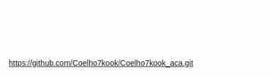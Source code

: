 # Coelho7kook_aca
echo "# Coelho7kook_aca" >> README.md
git init
git add README.md
git commit -m "first commit"
git branch -M main
git remote add origin https://github.com/Coelho7kook/Coelho7kook_aca.git
git push -u origin main

<!DOCTYPE html>
<html lang="pt">
<head>
    <meta charset="UTF-8">
    <meta name="viewport" content="width=device-width, initial-scale=1.0">
    <title>Texto com Tradução de Idiomas</title>
    <style>
        body {
            margin: 0;
            padding: 0;
            background: url('https://truth.bahamut.com.tw/artwork/202210/c4b979ce2108d38e2e4a015fe8763082.GIF?w=1000') no-repeat center center fixed;
            background-size: cover;
            color: white;
            font-family: Arial, Helvetica, sans-serif;
            text-align: center;
            display: flex;
            flex-direction: column;
            justify-content: center;
            height: 100vh;
            overflow: hidden;
        }

        .text-content {
            max-width: 600px;
            margin: 0 auto;
            padding: 20px;
            background-color: rgba(0, 0, 0, 0.6);
            border-radius: 10px;
            display: none; /* Oculta o texto inicialmente */
        }

        audio {
            display: none;
        }

        .button-play {
            background-color: #ffb3d9; /* Rosa Claro Fofo */
            color: white;
            font-size: 20px;
            padding: 15px 30px;
            border: none;
            border-radius: 5px;
            cursor: pointer;
            margin-top: 20px;
        }

        .button-play:hover {
            background-color: #ff69b4; /* Rosa mais intenso */
        }

        .button-language {
            margin: 5px;
            padding: 10px 15px;
            cursor: pointer;
            border-radius: 5px;
            color: white;
            background-color: #6a1b9a; /* Cores distintas para cada idioma */
            font-size: 14px;
            text-transform: uppercase;
        }

        .button-language:hover {
            background-color: #4a148c;
        }
    </style>
</head>
<body>
    <!-- Áudio oculto e configurado para tocar aleatoriamente -->
    <audio id="audio-player" autoplay loop>
        <source id="audio-source" type="audio/mpeg">
    </audio>

    <div class="text-content">
        <p>Para Minha Amiga,  
        Mesmo quando o mundo parece pesado, quero que saibas que não estás sozinha. O caminho pode ser difícil, e as sombras podem parecer mais profundas, mas a tua força é maior do que imaginas.</p>

        <p>Assim como Miquella enfrenta suas batalhas, tu também és forte o suficiente para atravessar qualquer tempestade. Os momentos de dor são passageiros, e mesmo nos dias mais sombrios, há luz esperando para brilhar novamente.</p>

        <p>Não deixe que a tristeza te domine, pois cada lágrima é um passo para o reencontro com tua paz interior. A vida, com suas incertezas, nos desafia, mas cada desafio nos ensina a valorizar ainda mais as pequenas coisas que trazem alegria.</p>

        <p>Acredite em ti mesma, mesmo quando as palavras parecem falhar e o silêncio tenta preencher o vazio. Estamos todos conectados por sentimentos genuínos, e tua existência é um presente único.</p>

        <p>Por isso, não temas seguir em frente, pois há sempre uma mão estendida, uma palavra de carinho, e um coração que sente profundamente a tua dor. Você é forte. Você é amada.</p>
    </div>

    <button class="button-play" onclick="toggleText()">Por favor, clique aqui para algo especial</button>

    <div>
        <button class="button-language" onclick="setLanguage('pt')">Português</button>
        <button class="button-language" onclick="setLanguage('en')">Inglês</button>
        <button class="button-language" onclick="setLanguage('ja')">Japonês</button>
        <button class="button-language" onclick="setLanguage('ru')">Russo</button>
    </div>

    <script>
        // Lista de URLs de áudio para reprodução aleatória
        const audioLinks = [
            "https://m.youtube.com/watch?v=s7RRgF5Ve_E&pp=ygUgdW5kZXJ0YWxlIG51c2ljIG9uY2UgdXBvbiBhIHRpbWU%3D",
            "https://m.youtube.com/watch?v=InkKkTcw9_A&pp=ygUiemVsZGEgb2NhcmluYSBvZiB0aW1lIGVuZGluZyB0aGVtZQ%3D%3D",
            "https://m.youtube.com/watch?v=v9l52KilyLU&pp=ygUSemVsZGEgc29uZyBoZWFsaW5n",
            "https://m.youtube.com/watch?v=8FuRsZ7U4BU",
            "https://m.youtube.com/watch?v=AvaLLgG8yaE&pp=ygULZmFsbGVuIGRvd24%3D"
        ];

        // Função para tocar áudio aleatório
        function playRandomAudio() {
            const randomIndex = Math.floor(Math.random() * audioLinks.length);
            const audioPlayer = document.getElementById('audio-player');
            const audioSource = document.getElementById('audio-source');
            audioSource.src = audioLinks[randomIndex];
            audioPlayer.load();
            audioPlayer.play();
        }

        // Função para alternar o texto com base no idioma
        function toggleText() {
            const textContent = document.querySelector('.text-content');
            textContent.style.display = 'block';
            playRandomAudio();  // Tocar o som ao clicar no botão
        }

        function setLanguage(lang) {
            const texts = {
                pt: [
                    "Para Minha Amiga, Mesmo quando o mundo parece pesado, quero que saibas que não estás sozinha. O caminho pode ser difícil, e as sombras podem parecer mais profundas, mas a tua força é maior do que imaginas.",
                    "Assim como Miquella enfrenta suas batalhas, tu também és forte o suficiente para atravessar qualquer tempestade. Os momentos de dor são passageiros, e mesmo nos dias mais sombrios, há luz esperando para brilhar novamente.",
                    "Não deixe que a tristeza te domine, pois cada lágrima é um passo para o reencontro com tua paz interior. A vida, com suas incertezas, nos desafia, mas cada desafio nos ensina a valorizar ainda mais as pequenas coisas que trazem alegria.",
                    "Acredite em ti mesma, mesmo quando as palavras parecem falhar e o silêncio tenta preencher o vazio. Estamos todos conectados por sentimentos genuínos, e tua existência é um presente único.",
                    "Por isso, não temas seguir em frente, pois há sempre uma mão estendida, uma palavra de carinho, e um coração que sente profundamente a tua dor. Você é forte. Você é amada."
                ],
                en: [
                    "To My Friend, Even when the world seems heavy, I want you to know you're not alone. The path might be difficult, and the shadows may seem deeper, but your strength is greater than you realize.",
                    "Just like Miquella faces her battles, you are strong enough to overcome any storm. The moments of pain are fleeting, and even in the darkest days, there is light waiting to shine again.",
                    "Don't let sadness consume you, for every tear is a step towards reconnecting with your inner peace. Life, with its uncertainties, challenges us, but each challenge teaches us to cherish the little things that bring joy.",
                    "Believe in yourself, even when words seem to fail and silence tries to fill the void. We are all connected by genuine feelings, and your existence is a unique gift.",
                    "So, don't fear moving forward, as there is always a helping hand, a kind word, and a heart that deeply feels your pain. You are strong. You are loved."
                ],
                ja: [
                    "私の友へ、世界が重く感じられるときでも、あなたがひとりではないことを知ってほしい。道は難しいかもしれませんし、影がより深く感じられるかもしれませんが、あなたの強さは想像以上です。",
                    "ミケラが直面する戦いのように、あなたもあらゆる嵐を乗り越える力があります。痛みの瞬間は一時的であり、最も暗い日々でも再び輝き始める光が待っています。",
                    "悲しみがあなたを支配させてはならない、それぞれの涙はあなたの内なる平和に再接続するための一歩です。人生は不確実であり、それに挑戦しますが、各挑戦はさらに多くの楽しさをもたらす小さなことに価値を見出させます。",
                    "自分自身を信じてください、言葉が失われ、沈黙が空虚を満たそうとする時でさえ。私たちは皆、真実の感情で繋がっており、あなたの存在は唯一無二の贈り物です。",
                    "だから、前進することを恐れないでください。いつでも手を差し伸べる手があり、優しい言葉があり、あなたの痛みを深く感じる心があります。あなたは強い。あなたは愛されています。"
                ],
                ru: [
                    "Для моей подруги, Даже когда мир кажется тяжёлым, я хочу, чтобы ты знала, что ты не одна. Путь может быть трудным, а тени могут казаться более глубокими, но твоя сила гораздо больше, чем ты думаешь.",
                    "Как и Микелла, сталкивающаяся со своими битвами, ты тоже достаточно сильна, чтобы преодолеть любую бурю. Моменты боли мимолётны, и даже в самые тёмные дни есть свет, который снова засияет.",
                    "Не позволяй грусти овладеть тобой, потому что каждая слеза — это шаг к воссоединению с твоим внутренним миром. Жизнь полна неопределенности, она ставит перед нами испытания, но каждое испытание учит нас ценить ещё больше те маленькие вещи, которые приносят радость.",
                    "Верь в себя, даже когда слова, кажется, не могут помочь, и тишина пытается заполнить пустоту. Мы все связаны искренними чувствами, и твоё существование — это уникальный подарок.",
                    "Так что не бойся двигаться вперёд, потому что всегда есть протянутая рука, тёплое слово и сердце, которое глубоко чувствует твою боль. Ты сильная. Ты любима."
                ]
            };

            // Apresenta o texto correspondente ao idioma escolhido
            const textContent = document.querySelector('.text-content');
            textContent.innerHTML = texts[lang].map(p => `<p>${p}</p>`).join('');
            playRandomAudio();  // Toca o áudio aleatório ao mudar o idioma
        }

        // Toca o áudio aleatório quando a página é carregada
        window.onload = function() {
            playRandomAudio();
        }
    </script>
</body>
</html>

<!DOCTYPE html>
<html lang="pt">
<head>
    <meta charset="UTF-8">
    <meta name="viewport" content="width=device-width, initial-scale=1.0">
    <title>Texto com Tradução de Idiomas</title>
    <style>
        body {
            margin: 0;
            padding: 0;
            background: url('https://truth.bahamut.com.tw/artwork/202210/c4b979ce2108d38e2e4a015fe8763082.GIF?w=1000') no-repeat center center fixed;
            background-size: cover;
            color: white;
            font-family: Arial, Helvetica, sans-serif;
            text-align: center;
            display: flex;
            flex-direction: column;
            justify-content: center;
            height: 100vh;
            overflow: hidden;
        }

        .text-content {
            max-width: 600px;
            margin: 0 auto;
            padding: 20px;
            background-color: rgba(0, 0, 0, 0.6);
            border-radius: 10px;
            display: none; /* Oculta o texto inicialmente */
        }

        .button-play {
            background-color: #ffb3d9; /* Rosa Claro Fofo */
            color: white;
            font-size: 20px;
            padding: 15px 30px;
            border: none;
            border-radius: 5px;
            cursor: pointer;
            margin-top: 20px;
        }

        .button-play:hover {
            background-color: #ff69b4; /* Rosa mais intenso */
        }

        .button-language {
            margin: 5px;
            padding: 10px 15px;
            cursor: pointer;
            border-radius: 5px;
            color: white;
            background-color: #6a1b9a;
            font-size: 14px;
            text-transform: uppercase;
        }

        .button-language:hover {
            background-color: #4a148c;
        }

        .audio-buttons {
            position: absolute;
            bottom: 30px;
            left: 50%;
            transform: translateX(-50%);
            display: flex;
            justify-content: center;
            gap: 15px;
        }

        .audio-buttons button {
            background: rgba(255, 255, 255, 0.5);
            border: none;
            color: #000;
            font-size: 18px;
            font-weight: bold;
            cursor: pointer;
            width: 60px;
            height: 60px;
            border-radius: 50%;
            transition: background 0.3s, transform 0.3s;
        }

        .audio-buttons button:hover {
            background: rgba(255, 255, 255, 0.8);
            transform: scale(1.1);
        }
    </style>
</head>
<body>
    <!-- Texto -->
    <div class="text-content">
        <p>Para Minha Amiga,  
        Mesmo quando o mundo parece pesado, quero que saibas que não estás sozinha...</p>
    </div>

    <!-- Botão para ativar texto -->
    <button class="button-play" onclick="toggleText()">Por favor, clique aqui para algo especial</button>

    <!-- Botões de idioma -->
    <div>
        <button class="button-language" onclick="setLanguage('pt')">Português</button>
        <button class="button-language" onclick="setLanguage('en')">Inglês</button>
        <button class="button-language" onclick="setLanguage('ja')">Japonês</button>
        <button class="button-language" onclick="setLanguage('ru')">Russo</button>
    </div>

    <!-- Botões de controle de áudio -->
    <div class="audio-buttons">
        <button id="previous">⏮️</button>
        <button id="play">▶️</button>
        <button id="pause">⏸️</button>
        <button id="next">⏭️</button>
    </div>

    <script>
        const audioFiles = [
            "audio1.mp3",
            "audio2.mp3",
            "audio3.mp3",
            "audio4.mp3",
            "audio5.mp3",
            "audio6.mp3"
        ];

        let currentAudioIndex = 0;
        const audio = new Audio(audioFiles[currentAudioIndex]);

        // Botões de controle de áudio
        document.getElementById("play").addEventListener("click", () => {
            audio.play();
        });

        document.getElementById("pause").addEventListener("click", () => {
            audio.pause();
        });

        document.getElementById("next").addEventListener("click", () => {
            currentAudioIndex = (currentAudioIndex + 1) % audioFiles.length;
            audio.src = audioFiles[currentAudioIndex];
            audio.play();
        });

        document.getElementById("previous").addEventListener("click", () => {
            currentAudioIndex =
                (currentAudioIndex - 1 + audioFiles.length) % audioFiles.length;
            audio.src = audioFiles[currentAudioIndex];
            audio.play();
        });

        // Funções existentes
        function toggleText() {
            const textContent = document.querySelector('.text-content');
            textContent.style.display = 'block';
        }

        function setLanguage(lang) {
            // Alterar idioma do texto
            console.log(`Idioma alterado para: ${lang}`);
        }
    </script>
</body>
</html>
